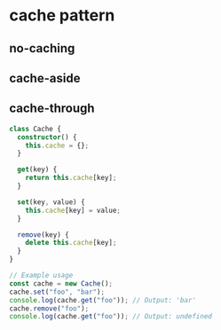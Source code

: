 # cache pattern

## no-caching

## cache-aside

## cache-through

```ts
class Cache {
  constructor() {
    this.cache = {};
  }

  get(key) {
    return this.cache[key];
  }

  set(key, value) {
    this.cache[key] = value;
  }

  remove(key) {
    delete this.cache[key];
  }
}

// Example usage
const cache = new Cache();
cache.set("foo", "bar");
console.log(cache.get("foo")); // Output: 'bar'
cache.remove("foo");
console.log(cache.get("foo")); // Output: undefined
```
